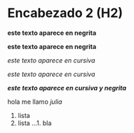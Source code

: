 # Encabezado 2 (H2)

__este texto aparece en negrita__

**este texto aparece en negrita**

_este texto aparece en cursiva_

*este texto aparece en cursiva*

__*este texto aparece en cursiva y negrita*__

hola me llamo _julia_

1. lista
2. lista 
...1. bla
